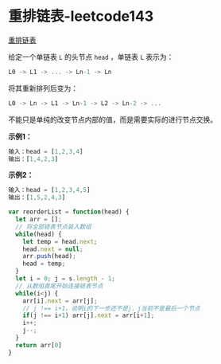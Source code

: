 # 重排链表-leetcode143

<a href="https://leetcode-cn.com/problems/reorder-list/" target="_blank">重排链表</a>

给定一个单链表 `L` 的头节点 `head` ，单链表 `L` 表示为：

```js
L0 -> L1 -> ... -> Ln-1 -> Ln
```

将其重新排列后变为：

```js
L0 -> Ln -> L1 -> Ln-1 -> L2 -> Ln-2 -> ...
```

不能只是单纯的改变节点内部的值，而是需要实际的进行节点交换。



**示例1：**

```js
输入：head = [1,2,3,4]
输出：[1,4,2,3]
```

**示例2：**

```js
输入：head = [1,2,3,4,5]
输出：[1,5,2,4,3]
```



```js
var reorderList = function(head) {
  let arr = [];
  // 将全部链表节点装入数组
  while(head) {
    let temp = head.next;
    head.next = null;
    arr.push(head);
    head = temp;
  }
  let i = 0; j = s.length - 1;
  // 从数组首尾开始连接链表节点
  while(i<j) {
    arr[i].next = arr[j];
    // j !== i+1，说明i的下一步还不是j，j当前不是最后一个节点
    if(j !== i+1) arr[j].next = arr[i+1];
    i++;
    j--;
  }
  return arr[0]
}
```














